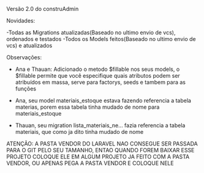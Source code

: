 Versão 2.0 do construAdmin

Novidades:

-Todas as Migrations atualizadas(Baseado no ultimo envio de vcs), ordenados e testados
-Todos os Models feitos(Baseado no ultimo envio de vcs) e atualizados

Observações:

- Ana e Thauan: Adicionado o metodo $fillable nos seus models, o $fillable permite que você especifique quais atributos podem ser atribuídos em massa, serve para factorys, seeds e tambem para as funções

- Ana, seu model materiais_estoque estava fazendo referencia a tabela materias, porem essa tabela tinha mudado de nome para materiais_estoque

- Thauan, seu migration lista_materiais_ne... fazia referencia a tabela materiais, que como ja dito tinha mudado de nome

ATENÇÃO: A PASTA VENDOR DO LARAVEL NAO CONSEGUE SER PASSADA PARA O GIT PELO SEU TAMANHO, ENTAO QUANDO FOREM BAIXAR ESSE PROJETO COLOQUE ELE EM ALGUM PROJETO JA FEITO COM A PASTA VENDOR, OU APENAS PEGA A PASTA VENDOR E COLOQUE NELE 
